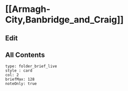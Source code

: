 # [[Armagh-City,Banbridge_and_Craig]] 

## Edit

## All Contents

```ccard
type: folder_brief_live
style : card
col: 2
briefMax: 128
noteOnly: true
```
